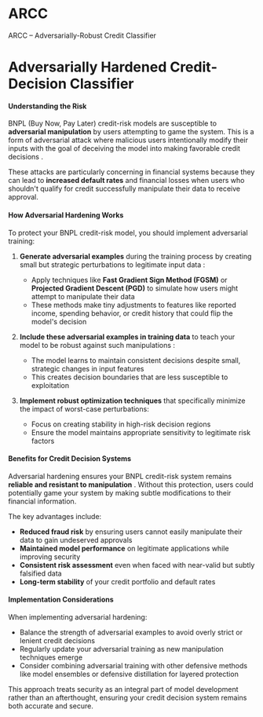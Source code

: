 # ARCC
ARCC – Adversarially-Robust Credit Classifier
# Adversarially Hardened Credit‐Decision Classifier

#### Understanding the Risk

BNPL (Buy Now, Pay Later) credit-risk models are susceptible to **adversarial manipulation** by users attempting to game the system. This is a form of adversarial attack where malicious users intentionally modify their inputs with the goal of deceiving the model into making favorable credit decisions .

These attacks are particularly concerning in financial systems because they can lead to **increased default rates** and financial losses when users who shouldn't qualify for credit successfully manipulate their data to receive approval.

#### How Adversarial Hardening Works

To protect your BNPL credit-risk model, you should implement adversarial training:

1. **Generate adversarial examples** during the training process by creating small but strategic perturbations to legitimate input data :
   - Apply techniques like **Fast Gradient Sign Method (FGSM)** or **Projected Gradient Descent (PGD)** to simulate how users might attempt to manipulate their data 
   - These methods make tiny adjustments to features like reported income, spending behavior, or credit history that could flip the model's decision

2. **Include these adversarial examples in training data** to teach your model to be robust against such manipulations :
   - The model learns to maintain consistent decisions despite small, strategic changes in input features
   - This creates decision boundaries that are less susceptible to exploitation

3. **Implement robust optimization techniques** that specifically minimize the impact of worst-case perturbations:
   - Focus on creating stability in high-risk decision regions
   - Ensure the model maintains appropriate sensitivity to legitimate risk factors

#### Benefits for Credit Decision Systems

Adversarial hardening ensures your BNPL credit-risk system remains **reliable and resistant to manipulation** . Without this protection, users could potentially game your system by making subtle modifications to their financial information.

The key advantages include:

- **Reduced fraud risk** by ensuring users cannot easily manipulate their data to gain undeserved approvals
- **Maintained model performance** on legitimate applications while improving security
- **Consistent risk assessment** even when faced with near-valid but subtly falsified data
- **Long-term stability** of your credit portfolio and default rates

#### Implementation Considerations

When implementing adversarial hardening:

- Balance the strength of adversarial examples to avoid overly strict or lenient credit decisions
- Regularly update your adversarial training as new manipulation techniques emerge
- Consider combining adversarial training with other defensive methods like model ensembles or defensive distillation for layered protection 

This approach treats security as an integral part of model development rather than an afterthought, ensuring your credit decision system remains both accurate and secure.
